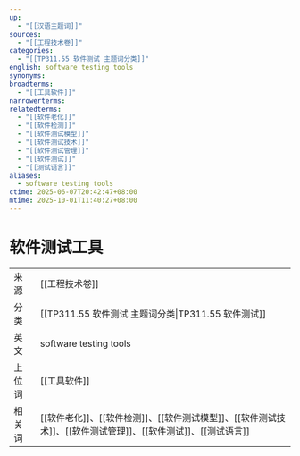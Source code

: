```yaml
---
up:
  - "[[汉语主题词]]"
sources:
  - "[[工程技术卷]]"
categories:
  - "[[TP311.55 软件测试 主题词分类]]"
english: software testing tools
synonyms:
broadterms:
  - "[[工具软件]]"
narrowerterms:
relatedterms:
  - "[[软件老化]]"
  - "[[软件检测]]"
  - "[[软件测试模型]]"
  - "[[软件测试技术]]"
  - "[[软件测试管理]]"
  - "[[软件测试]]"
  - "[[测试语言]]"
aliases:
  - software testing tools
ctime: 2025-06-07T20:42:47+08:00
mtime: 2025-10-01T11:40:27+08:00
---
```


# 软件测试工具

| | |
| --- | --- |
| 来源 | [[工程技术卷]]|
| 分类 | [[TP311.55 软件测试 主题词分类\|TP311.55 软件测试]]|
| 英文 | software testing tools |
| 上位词 | [[工具软件]]|
| 相关词 | [[软件老化]]、[[软件检测]]、[[软件测试模型]]、[[软件测试技术]]、[[软件测试管理]]、[[软件测试]]、[[测试语言]]|
